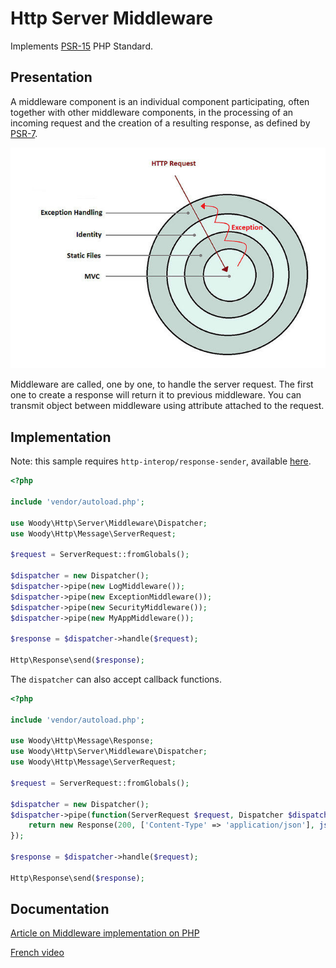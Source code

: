 # Http Server Middleware

Implements [PSR-15](https://www.php-fig.org/psr/psr-15/) PHP Standard.


## Presentation

A middleware component is an individual component participating, often together with other middleware components, in the processing of an incoming request and the creation of a resulting response, as defined by [PSR-7](https://www.php-fig.org/psr/psr-7/).

![Middleware schema](https://github.com/woody-labs/http-server-middleware/raw/master/doc/middleware.jpg)


Middleware are called, one by one, to handle the server request.
The first one to create a response will return it to previous middleware.
You can transmit object between middleware using attribute attached to the request.


## Implementation


Note: this sample requires `http-interop/response-sender`, 
available [here](https://packagist.org/packages/http-interop/response-sender).

````php
<?php

include 'vendor/autoload.php';

use Woody\Http\Server\Middleware\Dispatcher;
use Woody\Http\Message\ServerRequest;

$request = ServerRequest::fromGlobals();

$dispatcher = new Dispatcher();
$dispatcher->pipe(new LogMiddleware());
$dispatcher->pipe(new ExceptionMiddleware());
$dispatcher->pipe(new SecurityMiddleware());
$dispatcher->pipe(new MyAppMiddleware());

$response = $dispatcher->handle($request);

Http\Response\send($response);
````


The `dispatcher` can also accept callback functions.

````php
<?php

include 'vendor/autoload.php';

use Woody\Http\Message\Response;
use Woody\Http\Server\Middleware\Dispatcher;
use Woody\Http\Message\ServerRequest;

$request = ServerRequest::fromGlobals();

$dispatcher = new Dispatcher();
$dispatcher->pipe(function(ServerRequest $request, Dispatcher $dispatcher) {
    return new Response(200, ['Content-Type' => 'application/json'], json_encode(['user_id' => 42]));
});

$response = $dispatcher->handle($request);

Http\Response\send($response);
````


## Documentation

[Article on Middleware implementation on PHP](https://www.grafikart.fr/tutoriels/middleware-psr15-904)

[French video](https://www.youtube.com/watch?v=w1FviidvxJc)
